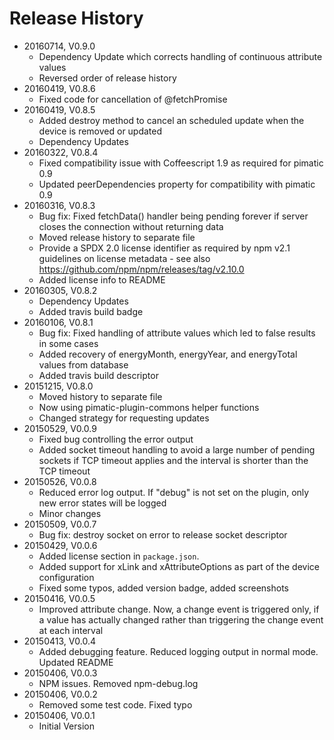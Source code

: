 # Release History

* 20160714, V0.9.0
    * Dependency Update which corrects handling of continuous attribute values
    * Reversed order of release history
* 20160419, V0.8.6
    * Fixed code for cancellation of @fetchPromise
* 20160419, V0.8.5
    * Added destroy method to cancel an scheduled update when the device is removed or updated
    * Dependency Updates
* 20160322, V0.8.4
    * Fixed compatibility issue with Coffeescript 1.9 as required for pimatic 0.9
    * Updated peerDependencies property for compatibility with pimatic 0.9
* 20160316, V0.8.3    
    * Bug fix: Fixed fetchData() handler being pending forever if server closes the connection without returning data
    * Moved release history to separate file
    * Provide a SPDX 2.0 license identifier as required by npm v2.1 guidelines on 
      license metadata - see also https://github.com/npm/npm/releases/tag/v2.10.0
    * Added license info to README
* 20160305, V0.8.2    
    * Dependency Updates
    * Added travis build badge
* 20160106, V0.8.1    
    * Bug fix: Fixed handling of attribute values which led to false results in some cases
    * Added recovery of energyMonth, energyYear, and energyTotal values from database 
    * Added travis build descriptor
* 20151215, V0.8.0
    * Moved history to separate file
    * Now using pimatic-plugin-commons helper functions
    * Changed strategy for requesting updates
* 20150529, V0.0.9
    * Fixed bug controlling the error output
    * Added socket timeout handling to avoid a large number of pending sockets if TCP timeout applies and the 
      interval is shorter than the TCP timeout
* 20150526, V0.0.8
    * Reduced error log output. If "debug" is not set on the plugin, only new error states will be logged
    * Minor changes
* 20150509, V0.0.7
    * Bug fix: destroy socket on error to release socket descriptor
* 20150429, V0.0.6
    * Added license section in `package.json`. 
    * Added support for xLink and xAttributeOptions as part of the device configuration
    * Fixed some typos, added version badge, added screenshots
* 20150416, V0.0.5
    * Improved attribute change. Now, a change event is triggered only, if a value has actually changed rather than
      triggering the change event at each interval
* 20150413, V0.0.4
    * Added debugging feature. Reduced logging output in normal mode. Updated README
* 20150406, V0.0.3
    * NPM issues. Removed npm-debug.log
* 20150406, V0.0.2
    * Removed some test code. Fixed typo
* 20150406, V0.0.1
    * Initial Version
